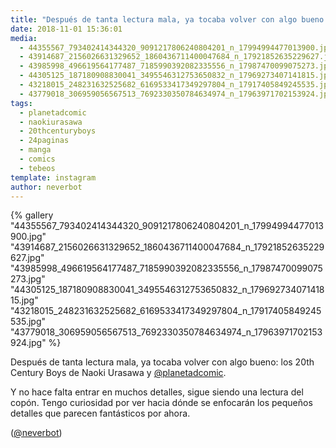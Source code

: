 ```yaml
---
title: "Después de tanta lectura mala, ya tocaba volver con algo bueno: los 20th Century Boys de Naoki Urasawa y @planetadcomic"
date: 2018-11-01 15:36:01
media: 
  - 44355567_793402414344320_9091217806240804201_n_17994994477013900.jpg
  - 43914687_2156026631329652_1860436711400047684_n_17921852635229627.jpg
  - 43985998_496619564177487_7185990392082335556_n_17987470099075273.jpg
  - 44305125_187180908830041_3495546312753650832_n_17969273407141815.jpg
  - 43218015_248231632525682_6169533417349297804_n_17917405849245535.jpg
  - 43779018_306959056567513_7692330350784634974_n_17963971702153924.jpg
tags: 
  - planetadcomic
  - naokiurasawa
  - 20thcenturyboys
  - 24paginas
  - manga
  - comics
  - tebeos
template: instagram
author: neverbot
---
```


{% gallery "44355567_793402414344320_9091217806240804201_n_17994994477013900.jpg" "43914687_2156026631329652_1860436711400047684_n_17921852635229627.jpg" "43985998_496619564177487_7185990392082335556_n_17987470099075273.jpg" "44305125_187180908830041_3495546312753650832_n_17969273407141815.jpg" "43218015_248231632525682_6169533417349297804_n_17917405849245535.jpg" "43779018_306959056567513_7692330350784634974_n_17963971702153924.jpg" %}

Después de tanta lectura mala, ya tocaba volver con algo bueno: los 20th Century Boys de Naoki Urasawa y [@planetadcomic](https://instagram.com/planetadcomic).

Y no hace falta entrar en muchos detalles, sigue siendo una lectura del copón. Tengo curiosidad por ver hacia dónde se enfocarán los pequeños detalles que parecen fantásticos por ahora.

([@neverbot](https://instagram.com/neverbot))
